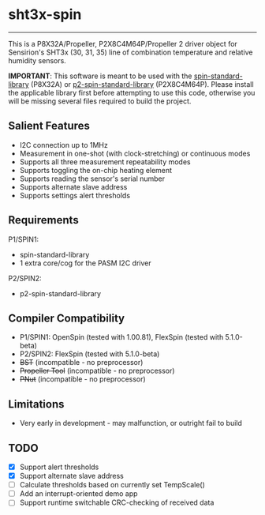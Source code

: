 # sht3x-spin
------------

This is a P8X32A/Propeller, P2X8C4M64P/Propeller 2 driver object for Sensirion's SHT3x (30, 31, 35) line of combination temperature and relative humidity sensors.

**IMPORTANT**: This software is meant to be used with the [spin-standard-library](https://github.com/avsa242/spin-standard-library) (P8X32A) or [p2-spin-standard-library](https://github.com/avsa242/p2-spin-standard-library) (P2X8C4M64P). Please install the applicable library first before attempting to use this code, otherwise you will be missing several files required to build the project.

## Salient Features

* I2C connection up to 1MHz
* Measurement in one-shot (with clock-stretching) or continuous modes
* Supports all three measurement repeatability modes
* Supports toggling the on-chip heating element
* Supports reading the sensor's serial number
* Supports alternate slave address
* Supports settings alert thresholds

## Requirements

P1/SPIN1:
* spin-standard-library
* 1 extra core/cog for the PASM I2C driver

P2/SPIN2:
* p2-spin-standard-library

## Compiler Compatibility

* P1/SPIN1: OpenSpin (tested with 1.00.81), FlexSpin (tested with 5.1.0-beta)
* P2/SPIN2: FlexSpin (tested with 5.1.0-beta)
* ~~BST~~ (incompatible - no preprocessor)
* ~~Propeller Tool~~ (incompatible - no preprocessor)
* ~~PNut~~ (incompatible - no preprocessor)

## Limitations

* Very early in development - may malfunction, or outright fail to build

## TODO
- [x] Support alert thresholds
- [x] Support alternate slave address
- [ ] Calculate thresholds based on currently set TempScale()
- [ ] Add an interrupt-oriented demo app
- [ ] Support runtime switchable CRC-checking of received data
